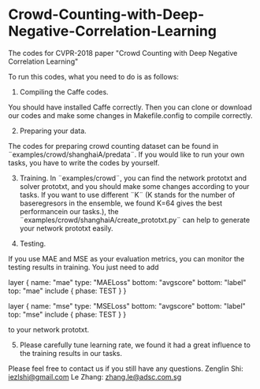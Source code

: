 # Crowd-Counting-with-Deep-Negative-Correlation-Learning
The codes for CVPR-2018  paper "Crowd Counting with Deep Negative Correlation Learning"

To run this codes, what you need to do is as follows:

1. Compiling the Caffe codes.

You should have installed Caffe correctly. Then you can clone or download our codes and make some changes in Makefile.config to compile correctly.

2. Preparing your data.

The codes for preparing crowd counting dataset can be found in ¨examples/crowd/shanghaiA/predata¨. If you would like to run your own tasks, you have to write the codes by yourself.

3. Training.
In ¨examples/crowd¨, you can find the network prototxt and solver prototxt, and you should make some changes according to your tasks. If you want to use different ¨K¨ (K stands for the number of baseregresors in the ensemble, we found K=64 gives the best performancein our tasks.), the ¨examples/crowd/shanghaiA/create_prototxt.py¨ can help to generate your network prototxt easily.

4. Testing.

If you use MAE and MSE as your evaluation metrics, you can monitor the testing results in training. You just need to add 

layer {
   name: "mae"
   type: "MAELoss"
   bottom: "avgscore"
   bottom: "label"
   top: "mae"
   include {
    phase: TEST
  }
}

layer {
   name: "mse"
   type: "MSELoss"
   bottom: "avgscore"
   bottom: "label"
   top: "mse"
   include {
    phase: TEST
  }
}

to your network prototxt.

5. Please carefully tune learning rate, we found it had a great influence to the training results in our tasks.

Please feel free to contact us if you still have any questions.
Zenglin Shi: iezlshi@gmail.com
Le Zhang: zhang.le@adsc.com.sg 


